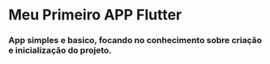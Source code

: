 # Meu Primeiro APP Flutter

### App simples e basico, focando no conhecimento sobre criação e inicialização do projeto.
